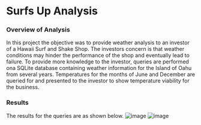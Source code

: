 # Surfs Up Analysis

### Overview of Analysis
In this project the objective was to provide weather analysis to an investor of a Hawaii Surf and Shake Shop. The investors concern is that weather conditions may hinder the performance of the shop and eventually lead to failure. To provide more knowledge to the investor, queries are performed ona SQLite database containing weather information for the Island of Oahu from several years. Temperatures for the months of June and December are queried for and presented to the investor to show temperature viability for the business. 

### Results

The results for the queries are as shown below. 
![image](https://user-images.githubusercontent.com/85713568/138578866-d9c61568-b860-4de1-945c-68509c51b0fc.png)
![image](https://user-images.githubusercontent.com/85713568/138578875-bb6a9ed5-6fa2-41ad-8c60-0be1a7ada0db.png)

